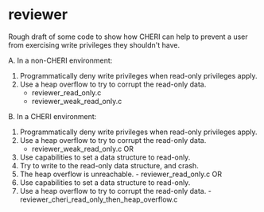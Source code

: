 # reviewer
Rough draft of some code to show how CHERI can help to prevent a user from exercising write privileges they shouldn't have.

A. In a non-CHERI environment:
1. Programmatically deny write privileges when read-only privileges apply.
2. Use a heap overflow to try to corrupt the read-only data. 
    - reviewer_read_only.c
    - reviewer_weak_read_only.c

B. In a CHERI environment:
1. Programmatically deny write privileges when read-only privileges apply.
2. Use a heap overflow to try to corrupt the read-only data.
    - reviewer_weak_read_only.c
OR
1. Use capabilities to set a data structure to read-only. 
2. Try to write to the read-only data structure, and crash. 
3. The heap overflow is unreachable.
       - reviewer_read_only.c
OR
1. Use capabilities to set a data structure to read-only. 
2. Use a heap overflow to try to corrupt the read-only data.
       - reviewer_cheri_read_only_then_heap_overflow.c
